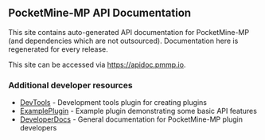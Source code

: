 ## PocketMine-MP API Documentation

This site contains auto-generated API documentation for PocketMine-MP (and dependencies which are not outsourced). Documentation here is regenerated for every release.

This site can be accessed via https://apidoc.pmmp.io.

### Additional developer resources
 - [DevTools](https://github.com/pmmp/DevTools/) - Development tools plugin for creating plugins
 - [ExamplePlugin](https://github.com/pmmp/ExamplePlugin/) - Example plugin demonstrating some basic API features
 - [DeveloperDocs](https://devdoc.pmmp.io) - General documentation for PocketMine-MP plugin developers
